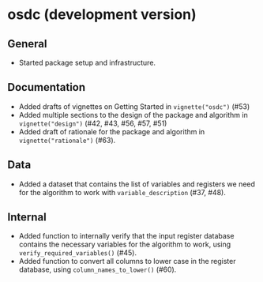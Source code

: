 # osdc (development version)

## General

-   Started package setup and infrastructure.

## Documentation

-   Added drafts of vignettes on Getting Started in `vignette("osdc")`
    (#53)
-   Added multiple sections to the design of the package and algorithm
    in `vignette("design")` (#42, #43, #56, #57, #51)
-   Added draft of rationale for the package and algorithm in
    `vignette("rationale")` (#63).

## Data

-   Added a dataset that contains the list of variables and registers we
    need for the algorithm to work with `variable_description` (#37,
    #48).

## Internal

-   Added function to internally verify that the input register database
    contains the necessary variables for the algorithm to work, using
    `verify_required_variables()` (#45).
-   Added function to convert all columns to lower case in the register
    database, using `column_names_to_lower()` (#60).
